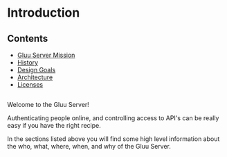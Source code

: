 # Introduction

## Contents

- [Gluu Server Mission](./gluu-server-mission.md)
- [History](./history.md)
- [Design Goals](./design-goals.md)
- [Architecture](./architecture.md)
- [Licenses](./licenses.md)

## 

Welcome to the Gluu Server!

Authenticating people online, and controlling access to API's can be really easy 
if you have the right recipe. 

In the sections listed above you will find some high level information about the
who, what, where, when, and why of the Gluu Server.

